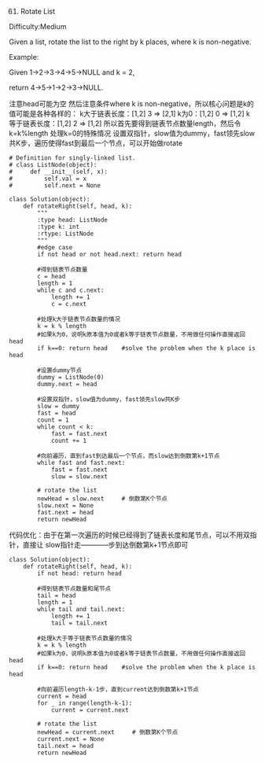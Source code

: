 61. Rotate List

Difficulty:Medium

Given a list, rotate the list to the right by k places, where k is non-negative.

Example:

Given 1->2->3->4->5->NULL and k = 2,

return 4->5->1->2->3->NULL.

注意head可能为空
然后注意条件where k is non-negative，所以核心问题是k的值可能是各种各样的：
k大于链表长度：[1,2] 3 => [2,1]
k为0：[1,2] 0 => [1,2]
k等于链表长度：[1,2] 2 => [1,2]
所以首先要得到链表节点数量length，然后令k=k%length
处理k=0的特殊情况
设置双指针，slow值为dummy，fast领先slow共K步，遍历使得fast到最后一个节点，可以开始做rotate

```
# Definition for singly-linked list.
# class ListNode(object):
#     def __init__(self, x):
#         self.val = x
#         self.next = None

class Solution(object):
    def rotateRight(self, head, k):
        """
        :type head: ListNode
        :type k: int
        :rtype: ListNode
        """
        #edge case
        if not head or not head.next: return head

        #得到链表节点数量
        c = head
        length = 1
        while c and c.next:
            length += 1
            c = c.next

        #处理k大于链表节点数量的情况
        k = k % length
        #如果k为0，说明k原本值为0或者k等于链表节点数量，不用做任何操作直接返回head
        if k==0: return head    #solve the problem when the k place is head

        #设置dummy节点
        dummy = ListNode(0)
        dummy.next = head

        #设置双指针，slow值为dummy，fast领先slow共K步
        slow = dummy
        fast = head
        count = 1
        while count < k:
            fast = fast.next
            count += 1

        #向前遍历，直到fast到达最后一个节点，而slow达到倒数第k+1节点
        while fast and fast.next:
            fast = fast.next
            slow = slow.next

        # rotate the list
        newHead = slow.next     # 倒数第K个节点
        slow.next = None        
        fast.next = head
        return newHead
```

代码优化：由于在第一次遍历的时候已经得到了链表长度和尾节点，可以不用双指针，直接让
slow指针走————步到达倒数第k+1节点即可
```
class Solution(object):
    def rotateRight(self, head, k):
        if not head: return head

        #得到链表节点数量和尾节点
        tail = head
        length = 1
        while tail and tail.next:
            length += 1
            tail = tail.next

        #处理k大于等于链表节点数量的情况
        k = k % length
        #如果k为0，说明k原本值为0或者k等于链表节点数量，不用做任何操作直接返回head
        if k==0: return head    #solve the problem when the k place is head

        #向前遍历length-k-1步，直到current达到倒数第k+1节点
        current = head
        for _ in range(length-k-1):
            current = current.next

        # rotate the list
        newHead = current.next     # 倒数第K个节点
        current.next = None        
        tail.next = head
        return newHead
```
